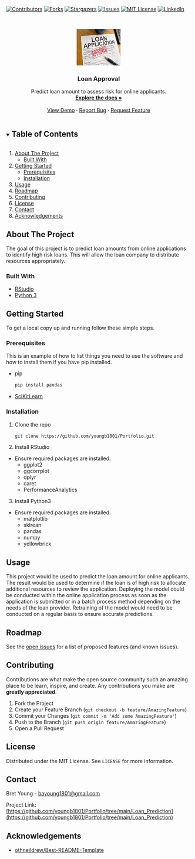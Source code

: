 <!-- PROJECT SHIELDS -->
<!--
*** https://www.markdownguide.org/basic-syntax/#reference-style-links
-->
[![Contributors][contributors-shield]][contributors-url]
[![Forks][forks-shield]][forks-url]
[![Stargazers][stars-shield]][stars-url]
[![Issues][issues-shield]][issues-url]
[![MIT License][license-shield]][license-url]
[![LinkedIn][linkedin-shield]][linkedin-url]



<!-- PROJECT LOGO -->
<br />
<p align="center">
  <a href="https://github.com/youngb1801/Portfolio/tree/main/Loan_Prediction">
    <img src="images/loan.jpg" alt="Logo" width="120" height="100">
  </a>

  <h3 align="center">Loan Approval</h3>

  <p align="center">
    Predict loan amount to assess risk for online applicants.
    <br />
    <a href="https://github.com/youngb1801/Portfolio/tree/main/Loan_Prediction"><strong>Explore the docs »</strong></a>
    <br />
    <br />
    <a href="https://github.com/youngb1801/Portfolio/tree/main/Loan_Prediction">View Demo</a>
    ·
    <a href="https://github.com/youngb1801/Portfolio/issues">Report Bug</a>
    ·
    <a href="https://github.com/youngb1801/Portfolio/issues">Request Feature</a>
  </p>
</p>



<!-- TABLE OF CONTENTS -->
<details open="open">
  <summary><h2 style="display: inline-block">Table of Contents</h2></summary>
  <ol>
    <li>
      <a href="#about-the-project">About The Project</a>
      <ul>
        <li><a href="#built-with">Built With</a></li>
      </ul>
    </li>
    <li>
      <a href="#getting-started">Getting Started</a>
      <ul>
        <li><a href="#prerequisites">Prerequisites</a></li>
        <li><a href="#installation">Installation</a></li>
      </ul>
    </li>
    <li><a href="#usage">Usage</a></li>
    <li><a href="#roadmap">Roadmap</a></li>
    <li><a href="#contributing">Contributing</a></li>
    <li><a href="#license">License</a></li>
    <li><a href="#contact">Contact</a></li>
    <li><a href="#acknowledgements">Acknowledgements</a></li>
  </ol>
</details>



<!-- ABOUT THE PROJECT -->
## About The Project

The goal of this project is to predict loan amounts from online applications to identify high risk loans. This will allow the loan company to distribute resources appropriately.


### Built With

* [RStudio](https://www.rstudio.com)
* [Python 3](https://www.python.org/download/releases/3.0/)



<!-- GETTING STARTED -->
## Getting Started

To get a local copy up and running follow these simple steps.

### Prerequisites

This is an example of how to list things you need to use the software and how to install them if you have pip installed.
* pip
  ```sh
  pip install pandas
  ```
* [SciKitLearn](https://scikit-learn.org/stable/)

### Installation

1. Clone the repo
   ```sh
   git clone https://github.com/youngb1801/Portfolio.git
   ```
2. Install RStudio
* Ensure required packages are installed:
    * ggplot2
    * ggcorrplot
    * dplyr
    * caret
    * PerformanceAnalytics

3. Install Python3
* Ensure required packages are installed:
    * matplotlib
    * sklrean
    * pandas
    * numpy
    * yellowbrick



<!-- USAGE EXAMPLES -->
## Usage

This project would be used to predict the loan amount for online applicants. The result would be used to determine if the loan is of high risk to allocate additional resources to review the application. Deploying the model could be conducted within the online application process as soon as the application is submitted or in a batch process method depending on the needs of the loan provider. Retraining of the model would need to be conducted on a regular basis to ensure accurate predictions.



<!-- ROADMAP -->
## Roadmap

See the [open issues](https://github.com/youngb1801/Portfolio/issues) for a list of proposed features (and known issues).



<!-- CONTRIBUTING -->
## Contributing

Contributions are what make the open source community such an amazing place to be learn, inspire, and create. Any contributions you make are **greatly appreciated**.

1. Fork the Project
2. Create your Feature Branch (`git checkout -b feature/AmazingFeature`)
3. Commit your Changes (`git commit -m 'Add some AmazingFeature'`)
4. Push to the Branch (`git push origin feature/AmazingFeature`)
5. Open a Pull Request



<!-- LICENSE -->
## License

Distributed under the MIT License. See `LICENSE` for more information.



<!-- CONTACT -->
## Contact

Bret Young - bayoung1801@gmail.com

Project Link: [https://github.com/youngb1801/Portfolio/tree/main/Loan_Prediction](https://github.com/youngb1801/Portfolio/tree/main/Loan_Prediction)



<!-- ACKNOWLEDGEMENTS -->
## Acknowledgements

* [othneildrew/Best-README-Template](https://github.com/othneildrew/Best-README-Template/blob/master/README.md)





<!-- MARKDOWN LINKS & IMAGES -->
<!-- https://www.markdownguide.org/basic-syntax/#reference-style-links -->
[contributors-shield]: https://img.shields.io/github/contributors/youngb1801/Portfolio.svg?style=for-the-badge
[contributors-url]: https://github.com/youngb1801/Portfolio/graphs/contributors
[forks-shield]: https://img.shields.io/github/forks/youngb1801/Portfolio.svg?style=for-the-badge
[forks-url]: https://github.com/youngb1801/Portfolio/network/members
[stars-shield]: https://img.shields.io/github/stars/youngb1801/Portfolio.svg?style=for-the-badge
[stars-url]: https://github.com/youngb1801/Portfolio/stargazers
[issues-shield]: https://img.shields.io/github/issues/youngb1801/Portfolio.svg?style=for-the-badge
[issues-url]: https://github.com/youngb1801/Portfolio/issues
[license-shield]: https://img.shields.io/github/license/youngb1801/Portfolio.svg?style=for-the-badge
[license-url]: https://github.com/youngb1801/Portfolio/blob/master/LICENSE.txt
[linkedin-shield]: https://img.shields.io/badge/-LinkedIn-black.svg?style=for-the-badge&logo=linkedin&colorB=555
[linkedin-url]: https://www.linkedin.com/in/bret-young-4b5b0ba9/
